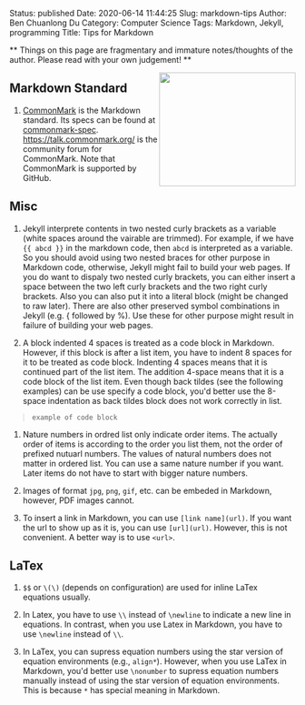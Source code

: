 Status: published
Date: 2020-06-14 11:44:25
Slug: markdown-tips
Author: Ben Chuanlong Du
Category: Computer Science
Tags: Markdown, Jekyll, programming
Title: Tips for Markdown

**
Things on this page are fragmentary and immature notes/thoughts of the author.
Please read with your own judgement!
**


<img src="http://dclong.github.io/media/markdown/markdown.gif" height="200" width="240" align="right"/>

## Markdown Standard

1. [CommonMark](https://commonmark.org/)
    is the Markdown standard.
    Its specs can be found at [commonmark-spec](https://github.com/commonmark/commonmark-spec).
    https://talk.commonmark.org/
    is the community forum for CommonMark.
    Note that CommonMark is supported by GitHub.

## Misc 

1. Jekyll interprete contents in two nested curly brackets as a variable 
(white spaces around the vairable are trimmed).
For example, if we have `{{ abcd }}` in the markdown code, 
then `abcd` is interpreted as a variable.
So you should avoid using two nested braces for other purpose in Markdown code, 
otherwise, 
Jekyll might fail to build your web pages. 
If you do want to dispaly two nested curly brackets, 
you can either insert a space between the two left curly brackets and the two
right curly brackets. Also you can also put it into a literal block (might be 
changed to raw later). There are also other preserved symbol combinations in Jekyll 
(e.g. { followed by %). Use these for other purpose might result in failure of 
building your web pages. 


1. A block indented 4 spaces is treated as a code block in Markdown. 
However, if this block is after a list item, 
you have to indent 8 spaces for it to be treated as code block. 
Indenting 4 spaces means that it is continued part of the list item. 
The addition 4-space means that it is a code block of the list item.
Even though back tildes (see the following examples) can be use specify a code block,
you'd better use the 8-space indentation as back tildes block does not work correctly in list.
> ```
> example of code block
> ```

1. Nature numbers in ordred list only indicate order items. 
The actually order of items is according to the order you list them, 
not the order of prefixed nutuarl numbers. 
The values of natural numbers does not matter in ordered list. 
You can use a same nature number if you want. 
Later items do not have to start with bigger nature numbers.

3. Images of format `jpg`, `png`, `gif`, etc. can be embeded in Markdown,
however, PDF images cannot.


2. To insert a link in Markdown, 
you can use `[link name](url)`. 
If you want the url to show up as it is, 
you can use `[url](url)`.
However, 
this is not convenient. 
A better way is to use `<url>`.


## LaTex

1. `$$` or `\(\)` (depends on configuration) are used for inline LaTex equations usually.  

2. In Latex, you have to use `\\` instead of `\newline` to indicate a new line in equations. 
In contrast, when you use Latex in Markdown, 
you have to use `\newline` instead of `\\`.

4. In LaTex, you can supress equation numbers using the star version of equation environments
(e.g., `align*`). 
However, when you use LaTex in Markdown,
you'd better use `\nonumber` to supress equation numbers manually 
instead of using the star version of equation environments. 
This is because `*` has special meaning in Markdown.



